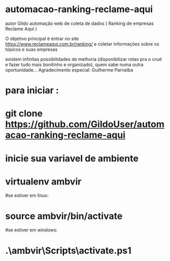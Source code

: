 # automacao-ranking-reclame-aqui
 autor Gildo
automação web de coleta de dados ( Ranking de empresas Reclame Aqui )

O objetivo principal é entrar no site https://www.reclameaqui.com.br/ranking/
e coletar informações sobre os tópicos e suas empresas


existem infinitas possibilidades de melhoria (disponibilizar rotas pra o crud e fazer tudo mais bonitinho e organizado), quem sabe numa outra oportunidade...
Agradecimento especial: Guilherme Parnaíba

# para iniciar :
# git clone https://github.com/GildoUser/automacao-ranking-reclame-aqui

# inicie sua variavel de ambiente 
# virtualenv ambvir

#se estiver em linux:
  # source ambvir/bin/activate 
#se estiver em windows:
  # .\ambvir\Scripts\activate.ps1

  
